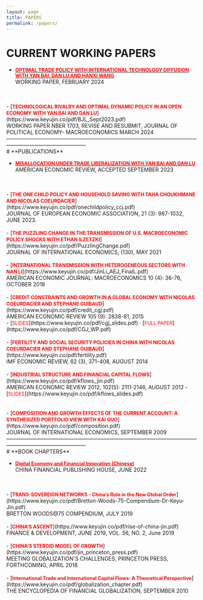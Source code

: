 ```yaml
---
layout: page
title: PAPERS
permalink: /papers/
---
```

# **CURRENT WORKING PAPERS**

- [<span style="color:red; font-weight:bold; font-size:0.9em;">OPTIMAL TRADE POLICY WITH INTERNATIONAL TECHNOLOGY DIFFUSION WITH YAN BAI, DAN LU AND HANXI WANG</span>](https://www.keyujin.co/pdf/Optimal.February.2024.pdf)<br>
WORKING PAPER, FEBRUARY 2024
<br>
<br>
- [<span style="color:red; font-weight:bold; font-size:0.9em;">TECHNOLOGICAL RIVALRY AND OPTIMAL DYNAMIC POLICY IN AN OPEN ECONOMY WITH YAN BAI AND DAN LU</span>](https://www.keyujin.co/pdf/BJL_Sept2023.pdf)<br>
WORKING PAPER NBER 1703, REVISE AND RESUBMIT, JOURNAL OF POLITICAL ECONOMY- MACROECONOMICS MARCH 2024———————————————————————————————————————————————————
<br>
# **PUBLICATIONS**

- [<span style="color:red; font-weight:bold; font-size:0.9em;">MISALLOCATION UNDER TRADE LIBERALIZATION
WITH YAN BAI AND DAN LU</span>](https://www.keyujin.co/pdf/BJL_July2021.pdf)<br>
AMERICAN ECONOMIC REVIEW, ACCEPTED SEPTEMBER 2023
<br>
<br>
- [<span style="color:red; font-weight:bold; font-size:0.9em;">THE ONE CHILD POLICY AND HOUSEHOLD SAVING
WITH TAHA CHOUKHMANE AND NICOLAS COEURDACIER</span>](https://www.keyujin.co/pdf/onechildpolicy_ccj.pdf)<br>
JOURNAL OF EUROPEAN ECONOMIC ASSOCIATION, 21 (3): 987-1032, JUNE 2023.
<br>
<br>
- [<span style="color:red; font-weight:bold; font-size:0.9em;">THE PUZZLING CHANGE IN THE TRANSMISSION OF U.S. MACROECONOMIC POLICY SHOCKS
WITH ETHAN ILZETZKI</span>](https://www.keyujin.co/pdf/PuzzlingChange.pdf)<br>
JOURNAL OF INTERNATIONAL ECONOMICS, (130), MAY 2021
<br>
<br>
- [<span style="color:red; font-weight:bold; font-size:0.9em;">INTERNATIONAL TRANSMISSION WITH HETEROGENEOUS SECTORS
WITH NAN LI</span>](https://www.keyujin.co/pdf/JinLi_AEJ_FinalL.pdf)<br>
AMERICAN ECONOMIC JOURNAL: MACROECONOMICS 10 (4): 36-76, OCTOBER 2018
<br>
<br>
- [<span style="color:red; font-weight:bold; font-size:0.9em;">CREDIT CONSTRAINTS AND GROWTH IN A GLOBAL ECONOMY
WITH NICOLAS COEURDACIER AND STEPHANE GUIBAUD</span>](https://www.keyujin.co/pdf/credit_cgj.pdf)<br>
AMERICAN ECONOMIC REVIEW 105 (9): 2838-81, 2015<br>
- [<span style="color:red; font-size:0.9em;">SLIDES</span>](https://www.keyujin.co/pdf/cgj_slides.pdf) · [<span style="color:red; font-size:0.9em;">FULL PAPER</span>](https://www.keyujin.co/pdf/CGJ_WP.pdf)
<br>
<br>
- [<span style="color:red; font-weight:bold; font-size:0.9em;">FERTILITY AND SOCIAL SECURITY POLICIES IN CHINA
WITH NICOLAS COEURDACIER AND STEPHANE GUIBAUD</span>](https://www.keyujin.co/pdf/fertility.pdf)<br>
IMF ECONOMIC REVIEW, 62 (3), 371-408, AUGUST 2014
<br>
<br>
- [<span style="color:red; font-weight:bold; font-size:0.9em;">INDUSTRIAL STRUCTURE AND FINANCIAL CAPITAL FLOWS</span>](https://www.keyujin.co/pdf/kflows_jin.pdf)<br>
AMERICAN ECONOMIC REVIEW 2012, 102(5): 2111-2146, AUGUST 2012
- [<span style="color:red; font-size:0.9em;">SLIDES</span>](https://www.keyujin.co/pdf/kflows_slides.pdf)<br>
<br>
<br>
- [<span style="color:red; font-weight:bold; font-size:0.9em;">COMPOSITION AND GROWTH EFFECTS OF THE CURRENT ACCOUNT: A SYNTHESIZED PORTFOLIO VIEW
WITH KAI GUO</span>](https://www.keyujin.co/pdf/composition.pdf)<br>
JOURNAL OF INTERNATIONAL ECONOMICS, SEPTEMBER 2009
———————————————————————————————————————————————————
<br>
# **BOOK CHAPTERS**

- [<span style="color:red; font-weight:bold; font-size:0.9em;">Digital Economy and Financial Innovation (Chinese)</span>](http://www.sfi.org.cn/book_detail/1439.html)<br>
CHINA FINANCIAL PUBLISHING HOUSE, JUNE 2022
<br>
<br>
- [<span style="color:red; font-weight:bold; font-size:0.9em;">TRANS-SOVEREIGN NETWORKS - China’s Role in the New Global Order</span>](https://www.keyujin.co/pdf/Bretton-Woods-75-Compendium-Dr-Keyu-Jin.pdf)<br>
BRETTON WOODS@75 COMPENDIUM, JULY 2019
<br>
<br>
- [<span style="color:red; font-weight:bold; font-size:0.9em;">CHINA’S ASCENT</span>](https://www.keyujin.co/pdf/rise-of-china-jin.pdf)<br>
FINANCE & DEVELOPMENT, JUNE 2019, VOL. 56, NO. 2, June 2019
<br>
<br>
- [<span style="color:red; font-weight:bold; font-size:0.9em;">CHINA'S STEROID MODEL OF GROWTH</span>](https://www.keyujin.co/pdf/jin_princeton_press.pdf)<br>
MEETING GLOBALIZATION'S CHALLENGES, PRINCETON PRESS, FORTHCOMING, APRIL 2018
<br>
<br>
- [<span style="color:red; font-weight:bold; font-size:0.9em;">International Trade and International Capital Flows:
A Theoretical Perspective</span>](https://www.keyujin.co/pdf/globalization_chapter.pdf)<br>
THE ENCYCLOPEDIA OF FINANCIAL GLOBALIZATION, SEPTEMBER 2010
